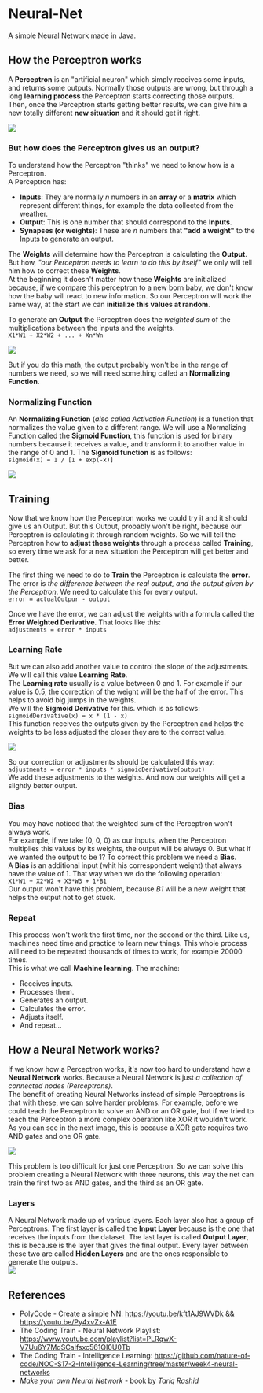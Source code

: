 # Neural-Net
A simple Neural Network made in Java.

## How the Perceptron works
A **Perceptron** is an "artificial neuron" which simply receives some inputs, and returns some outputs.
Normally those outputs are wrong, but through a long **learning process** the Perceptron starts correcting those outputs.  
Then, once the Perceptron starts getting better results, we can give him a new totally different **new situation** and it should  get it right. 

![](README/table.png)

### But how does the Perceptron gives us an output?
To understand how the Perceptron "thinks" we need to know how is a Perceptron.  
A Perceptron has:
- **Inputs**: They are normally *n* numbers in an **array** or a **matrix** which represent different things, for example the data collected from the weather.
- **Output**: This is one number that should correspond to the **Inputs**.
- **Synapses (or weights)**: These are *n* numbers that **"add a weight"** to the Inputs to generate an output.

The **Weights** will determine how the Perceptron is calculating the **Output**. But how, *"our Perceptron needs to learn to do this by itself"* we only will tell him how to correct these **Weights**.  
At the beginning it doesn't matter how these **Weights** are initialized because, if we compare this perceptron to a new born baby, we don't know how the baby will react to new information. So our Perceptron will work the same way, at the start we can **initialize this values at random**.  
 
To generate an **Output** the Perceptron does the *weighted sum* of the multiplications between the inputs and the weights.  
`X1*W1 + X2*W2 + ... + Xn*Wn`  

![](README/perceptron.png)

But if you do this math, the output probably won't be in the range of numbers we need, so we will need something called an **Normalizing Function**.

### Normalizing Function
An **Normalizing Function** (*also called Activation Function*) is a function that normalizes the value given to a different range.
We will use a Normalizing Function called the **Sigmoid Function**, this function is used for binary numbers because it receives a value, and transform it to another value in the range of 0 and 1. The **Sigmoid function** is as follows:  
`sigmoid(x) = 1 / [1 + exp(-x)]`

![](README/sigmoid.png)

## Training
Now that we know how the Perceptron works we could try it and it should give us an Output. But this Output, probably won't be right, because our Perceptron is calculating it through random weights. So we will tell the Perceptron how to **adjust these weights** through a process called **Training**, so every time we ask  for a new situation the Perceptron will get better and better.  

The first thing we need to do to **Train** the Perceptron is calculate the **error**. The error is *the difference between the real output, and the output given by the Perceptron*. We need to calculate this for every output.  
`error = actualOutpur - output`  

Once we have the error, we can adjust the weights with a formula called the **Error Weighted Derivative**. That looks like this:  
`adjustments = error * inputs`

### Learning Rate
But we can also add another value to control the slope of the adjustments. We will call this value **Learning Rate**.  
The **Learning rate** usually is a value between 0 and 1. For example if our value is 0.5, the correction of the weight will be the half of the error. This helps to avoid big jumps in the weights.  
We will the **Sigmoid Derivative** for this. which is as follows:  
`sigmoidDerivative(x) = x * (1 - x)`  
This function receives the outputs given by the Perceptron and helps the weights to be less adjusted the closer they are to the correct value.  

![](README/sigmoid_derivative.png)

So our correction or adjustments should be calculated this way:  
`adjustments = error * inputs * sigmoidDerivative(output)`  
We add these adjustments to the weights. And now our weights will get a slightly better output.

### Bias
You may have noticed that the weighted sum of the Perceptron won't always work.  
For example, if we take (0, 0, 0) as our inputs, when the Perceptron multiplies this values by its weights, the output will be always 0. But what if we wanted the output to be 1? To correct  this problem we need a **Bias**.  
A **Bias** is an additional input (whit his correspondent weight) that always have the value of 1. That way when we do the following operation:  
`X1*W1 + X2*W2 + X3*W3 + 1*B1`  
Our output won't have this problem, because *B1* will be a new weight that helps the output not to get stuck.

### Repeat
This process won't work the first time, nor the second or the third. Like us, machines need time and practice to learn new things. This whole process will need to be repeated thousands of times to work, for example 20000 times.  
This is what we call **Machine learning**. The machine:
- Receives inputs.
- Processes them.
- Generates an output.
- Calculates the error.
- Adjusts itself.
- And repeat...

## How a Neural Network works?
If we know how a Perceptron works, it's now too hard to understand how a **Neural Network** works. Because a Neural Network is just *a collection of connected nodes (Perceptrons)*.  
The benefit of creating Neural Networks instead of simple Perceptrons is that with these, we can solve harder problems. For example, before we could teach the Perceptron to solve an AND or an OR gate, but if we tried to teach the Perceptron
a more complex operation like XOR it wouldn't work.  
As you can see in the next image, this is because a XOR gate requires two AND gates and one OR gate.

![](README/and_xor.png)  

This problem is too difficult for just one Perceptron.
So we can solve this problem creating a Neural Network with three neurons, this way the net can train the first two as AND gates, and the third as an OR gate.  

### Layers
A Neural Network made up of various layers. Each layer also has a group of Perceptrons.
The first layer is called the **Input Layer** because is the one that receives the inputs from the dataset. The last layer is called **Output Layer**, this is because is the layer that gives the final output. Every layer between these two are called **Hidden Layers** and are the ones responsible to generate the outputs.  
![](README/nn.png)

## References
- PolyCode - Create a simple NN: https://youtu.be/kft1AJ9WVDk && https://youtu.be/Py4xvZx-A1E
- The Coding Train - Neural Network Playlist: https://www.youtube.com/playlist?list=PLRqwX-V7Uu6Y7MdSCaIfsxc561QI0U0Tb
- The Coding Train - Intelligence Learning: https://github.com/nature-of-code/NOC-S17-2-Intelligence-Learning/tree/master/week4-neural-networks
- *Make your own Neural Network* - book by *Tariq Rashid*
